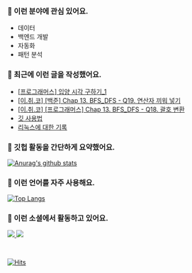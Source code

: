 ### 📡 이런 분야에 관심 있어요.

- 데이터
- 백엔드 개발
- 자동화
- 패턴 분석

### 📝 최근에 이런 글을 작성했어요.

<!-- BLOG-POST-LIST:START -->
- [[프로그래머스] 입양 시각 구하기_1](https://blex.me/@mildsalmon/%ED%94%84%EB%A1%9C%EA%B7%B8%EB%9E%98%EB%A8%B8%EC%8A%A4-%EC%9E%85%EC%96%91-%EC%8B%9C%EA%B0%81-%EA%B5%AC%ED%95%98%EA%B8%B0_1)
- [[이.취.코] [백준] Chap 13. BFS_DFS - Q19. 연산자 끼워 넣기](https://blex.me/@mildsalmon/%EC%9D%B4%EC%B7%A8%EC%BD%94-%EB%B0%B1%EC%A4%80-chap-13-bfs_dfs-q19-%EC%97%B0%EC%82%B0%EC%9E%90-%EB%81%BC%EC%9B%8C-%EB%84%A3%EA%B8%B0)
- [[이.취.코] [프로그래머스] Chap 13. BFS_DFS - Q18. 괄호 변환](https://blex.me/@mildsalmon/%EC%9D%B4%EC%B7%A8%EC%BD%94-%ED%94%84%EB%A1%9C%EA%B7%B8%EB%9E%98%EB%A8%B8%EC%8A%A4-chap-13-bfs_dfs-q18-%EA%B4%84%ED%98%B8-%EB%B3%80%ED%99%98)
- [깃 사용법](https://blex.me/@mildsalmon/%EA%B9%83-%EC%82%AC%EC%9A%A9%EB%B2%95)
- [리눅스에 대한 기록](https://blex.me/@mildsalmon/%EB%A6%AC%EB%88%85%EC%8A%A4%EC%97%90-%EB%8C%80%ED%95%9C-%EA%B8%B0%EB%A1%9D)
<!-- BLOG-POST-LIST:END -->

### 📑 깃헙 활동을 간단하게 요약했어요.

[![Anurag's github stats](https://github-readme-stats.vercel.app/api?username=mildsalmon&count_private=false&show_icons=true)](https://github.com/mildsalmon)

### 🥇 이런 언어를 자주 사용해요.

[![Top Langs](https://github-readme-stats.vercel.app/api/top-langs/?username=mildsalmon&hide=html)](https://github.com/mildsalmon)

### 🔮 이런 소셜에서 활동하고 있어요.

<p>

<a href="https://blex.me/@mildsalmon">
    <img src="http://img.shields.io/badge/BLOG-black?style=flat-square&logo=bloglovin">
</a>

<a href="https://solved.ac/profile/mildsalmon">
    <img src="http://img.shields.io/badge/backjoon-blueviolet?logo=Experts Exchange">
</a>

<p>
<br>

[![Hits](https://hits.seeyoufarm.com/api/count/incr/badge.svg?url=https%3A%2F%2Fgithub.com%2Fmildsalmon)](https://hits.seeyoufarm.com)
